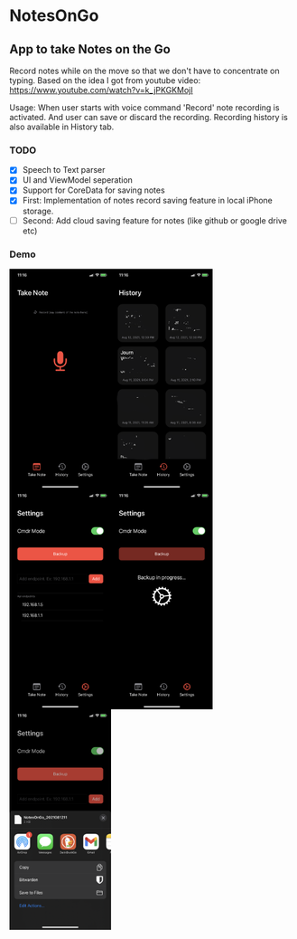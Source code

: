 # NotesOnGo

## App to take Notes on the Go
Record notes while on the move so that we don't have to concentrate on typing.
Based on the idea I got from youtube video: https://www.youtube.com/watch?v=k_jPKGKMojI

Usage:
When user starts with voice command 'Record' note recording is activated. And user can save or discard the recording.
Recording history is also available in History tab.

### TODO
- [x] Speech to Text parser
- [x] UI and ViewModel seperation
- [x] Support for CoreData for saving notes
- [x] First: Implementation of notes record saving feature in local iPhone storage.
- [ ] Second: Add cloud saving feature for notes (like github or google drive etc)

### Demo
<img src="https://github.com/ghmanoj/NotesOnGo/blob/8487146b4b1e1fb0ef39f9f6b5d694c33bb158fa/demo/1.PNG" width=180 align=left>
<img src="https://github.com/ghmanoj/NotesOnGo/blob/8487146b4b1e1fb0ef39f9f6b5d694c33bb158fa/demo/2.PNG" width=180 align=left>
<img src="https://github.com/ghmanoj/NotesOnGo/blob/8487146b4b1e1fb0ef39f9f6b5d694c33bb158fa/demo/3.PNG" width=180 align=left>
<img src="https://github.com/ghmanoj/NotesOnGo/blob/8487146b4b1e1fb0ef39f9f6b5d694c33bb158fa/demo/4.PNG" width=180 align=left>
<img src="https://github.com/ghmanoj/NotesOnGo/blob/8487146b4b1e1fb0ef39f9f6b5d694c33bb158fa/demo/5.PNG" width=180 align=left>


